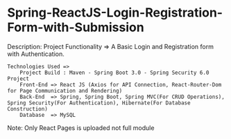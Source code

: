 # Spring-ReactJS-Login-Registration-Form-with-Submission

Description:
    Project Functionality => A Basic Login and Registration form with Authentication.

    
    Technologies Used =>
        Project Build : Maven - Spring Boot 3.0 - Spring Security 6.0 Project
        Front-End => React JS (Axios for API Connection, React-Router-Dom for Page Communication and Rendering)
        Back-End  => Spring, Spring Boot, Spring MVC(For CRUD Operations), Spring Security(For Authentication), Hibernate(For Database Construction)
        Database  => MySQL

    





Note: Only React Pages is uploaded not full module
